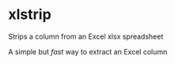 # xlstrip
Strips a column from an Excel xlsx spreadsheet

A simple but *fast* way to extract an Excel column
